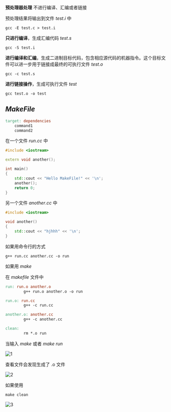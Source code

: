 

**预处理器处理** 不进行编译、汇编或者链接

预处理结果将输出到文件 $test.i$ 中

```
gcc -E test.c > test.i
```

**只进行编译**，生成汇编代码 $test.s$

```
gcc -S test.i
```

**进行编译和汇编**，生成二进制目标代码，包含相应源代码的机器指令。这个目标文件可以进一步用于链接成最终的可执行文件 $test.o$

```
gcc -c test.s
```

**进行链接操作**，生成可执行文件 $test$

```
gcc test.o -o test
```



## $MakeFile$

```makefile
target: dependencies
	command1
	command2
```

在一个文件 $run.cc$ 中

```cpp
#include <iostream>

extern void another();

int main()
{
    std::cout << "Hello MakeFile!" << '\n';
    another();
    return 0;
}
```

另一个文件 $another.cc$ 中

```cpp
#include <iostream>

void another()
{
    std::cout << "hjhhh" << '\n';
}

```

如果用命令行的方式

```shell
g++ run.cc another.cc -o run
```

如果用 $make$

在 $makefile$ 文件中

```makefile
run: run.o another.o
        g++ run.o another.o -o run

run.o: run.cc
        g++ -c run.cc

another.o: another.cc
        g++ -c another.cc

clean:
        rm *.o run
```

当输入 $make$ 或者 $make~run$

![1](https://typora-birdy.oss-cn-guangzhou.aliyuncs.com/image-20231230143922910.png)

查看文件会发现生成了 .o 文件

![2](https://typora-birdy.oss-cn-guangzhou.aliyuncs.com/image-20231230143955154.png)

如果使用

```makefile
make clean
```

![3](https://typora-birdy.oss-cn-guangzhou.aliyuncs.com/image-20231230144052979.png)
